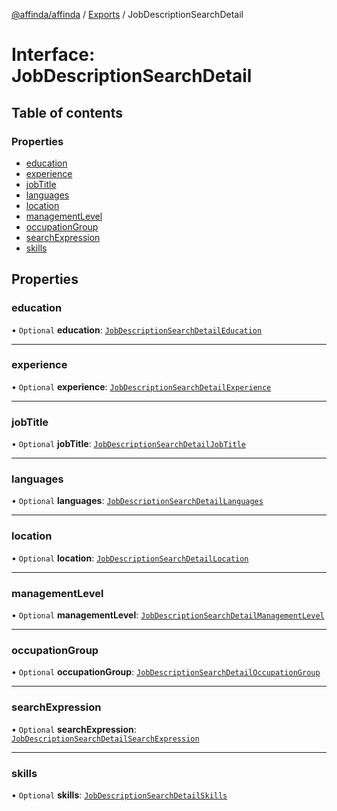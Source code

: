 [@affinda/affinda](../README.md) / [Exports](../modules.md) / JobDescriptionSearchDetail

# Interface: JobDescriptionSearchDetail

## Table of contents

### Properties

- [education](JobDescriptionSearchDetail.md#education)
- [experience](JobDescriptionSearchDetail.md#experience)
- [jobTitle](JobDescriptionSearchDetail.md#jobtitle)
- [languages](JobDescriptionSearchDetail.md#languages)
- [location](JobDescriptionSearchDetail.md#location)
- [managementLevel](JobDescriptionSearchDetail.md#managementlevel)
- [occupationGroup](JobDescriptionSearchDetail.md#occupationgroup)
- [searchExpression](JobDescriptionSearchDetail.md#searchexpression)
- [skills](JobDescriptionSearchDetail.md#skills)

## Properties

### education

• `Optional` **education**: [`JobDescriptionSearchDetailEducation`](JobDescriptionSearchDetailEducation.md)

___

### experience

• `Optional` **experience**: [`JobDescriptionSearchDetailExperience`](JobDescriptionSearchDetailExperience.md)

___

### jobTitle

• `Optional` **jobTitle**: [`JobDescriptionSearchDetailJobTitle`](JobDescriptionSearchDetailJobTitle.md)

___

### languages

• `Optional` **languages**: [`JobDescriptionSearchDetailLanguages`](JobDescriptionSearchDetailLanguages.md)

___

### location

• `Optional` **location**: [`JobDescriptionSearchDetailLocation`](JobDescriptionSearchDetailLocation.md)

___

### managementLevel

• `Optional` **managementLevel**: [`JobDescriptionSearchDetailManagementLevel`](JobDescriptionSearchDetailManagementLevel.md)

___

### occupationGroup

• `Optional` **occupationGroup**: [`JobDescriptionSearchDetailOccupationGroup`](JobDescriptionSearchDetailOccupationGroup.md)

___

### searchExpression

• `Optional` **searchExpression**: [`JobDescriptionSearchDetailSearchExpression`](JobDescriptionSearchDetailSearchExpression.md)

___

### skills

• `Optional` **skills**: [`JobDescriptionSearchDetailSkills`](JobDescriptionSearchDetailSkills.md)
